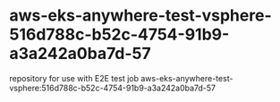 # aws-eks-anywhere-test-vsphere-516d788c-b52c-4754-91b9-a3a242a0ba7d-57
repository for use with E2E test job aws-eks-anywhere-test-vsphere:516d788c-b52c-4754-91b9-a3a242a0ba7d-57
